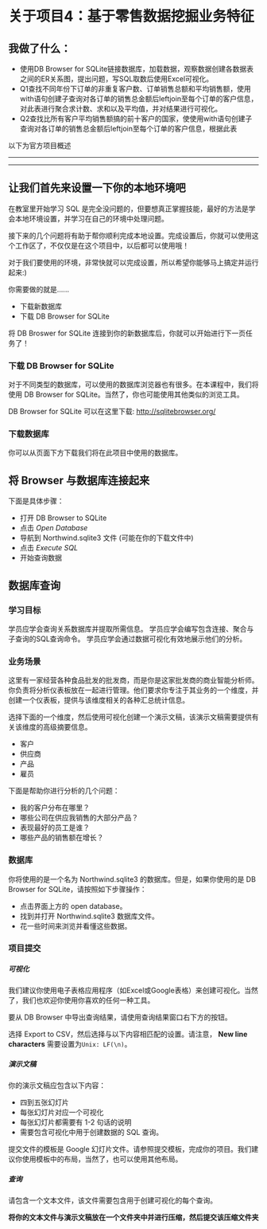 # 关于项目4：基于零售数据挖掘业务特征

## 我做了什么：

* 使用DB Browser for SQLite链接数据库，加载数据，观察数据创建各数据表之间的ER关系图，提出问题，写SQL取数后使用Excel可视化。
* Q1查找不同年份下订单的非重复客户数、订单销售总额和平均销售额，使用with语句创建子查询对各订单的销售总金额后leftjoin至每个订单的客户信息，对此表进行聚合求计数、求和以及平均值，并对结果进行可视化。
* Q2查找比所有客户平均销售额搞的前十客户的国家，使使用with语句创建子查询对各订单的销售总金额后leftjoin至每个订单的客户信息，根据此表





以下为官方项目概述

---

---


## 让我们首先来设置一下你的本地环境吧

在教室里开始学习 SQL 是完全没问题的，但要想真正掌握技能，最好的方法是学会本地环境设置，并学习在自己的环境中处理问题。

接下来的几个问题将有助于帮你顺利完成本地设置。完成设置后，你就可以使用这个工作区了，不仅仅是在这个项目中，以后都可以使用哦！

对于我们要使用的环境，非常快就可以完成设置，所以希望你能够马上搞定并运行起来:)

你需要做的就是......

- 下载新数据库
- 下载 DB Browser for SQLite

将 DB Broswer for SQLite 连接到你的新数据库后，你就可以开始进行下一页任务了！



### 下载 DB Browser for SQLite

对于不同类型的数据库，可以使用的数据库浏览器也有很多。在本课程中，我们将使用 DB Browser for SQLite。当然了，你也可能使用其他类似的浏览工具。

DB Browser for SQLite 可以在这里下载: http://sqlitebrowser.org/



### 下载数据库

你可以从页面下方下载我们将在此项目中使用的数据库。

## 将 Browser 与数据库连接起来

下面是具体步骤：

- 打开 DB Browser to SQLite
- 点击 *Open Database*
- 导航到 Northwind.sqlite3 文件 (可能在你的下载文件中)
- 点击 *Execute SQL*
- 开始查询数据



## 数据库查询

### 学习目标

学员应学会查询关系数据库并提取所需信息。 学员应学会编写包含连接、聚合与子查询的SQL查询命令。 学员应学会通过数据可视化有效地展示他们的分析。

### 业务场景

这里有一家经营各种食品批发的批发商，而是你是这家批发商的商业智能分析师。你负责将分析仪表板放在一起进行管理。他们要求你专注于其业务的一个维度，并创建一个仪表板，提供与该维度相关的各种汇总统计信息。

选择下面的一个维度，然后使用可视化创建一个演示文稿，该演示文稿需要提供有关该维度的高级摘要信息。

- 客户
- 供应商
- 产品
- 雇员

下面是帮助你进行分析的几个问题：

- 我的客户分布在哪里？
- 哪些公司在供应我销售的大部分产品？
- 表现最好的员工是谁？
- 哪些产品的销售额在增长？

### 数据库

你将使用的是一个名为 Northwind.sqlite3 的数据库。但是，如果你使用的是 DB Browser for SQLite，请按照如下步骤操作：

- 点击界面上方的 open database。
- 找到并打开 Northwind.sqlite3 数据库文件。
- 花一些时间来浏览并看懂这些数据。

### 项目提交

##### 可视化

我们建议你使用电子表格应用程序（如Excel或Google表格）来创建可视化。当然了，我们也欢迎你使用你喜欢的任何一种工具。

要从 DB Browser 中导出查询结果，请使用查询结果窗口右下方的按钮。

选择 Export to CSV，然后选择与以下内容相匹配的设置。请注意， **New line characters** 需要设置为`Unix: LF(\n)`。

##### 演示文稿

你的演示文稿应包含以下内容：

- 四到五张幻灯片
- 每张幻灯片对应一个可视化
- 每张幻灯片都需要有 1-2 句话的说明
- 需要包含可视化中用于创建数据的 SQL 查询。

提交文件的模板是 Google 幻灯片文件。请参照提交模板，完成你的项目。我们建议你使用模板中的布局，当然了，也可以使用其他布局。

##### 查询

请包含一个文本文件，该文件需要包含用于创建可视化的每个查询。

**将你的文本文件与演示文稿放在一个文件夹中并进行压缩，然后提交该压缩文件夹**